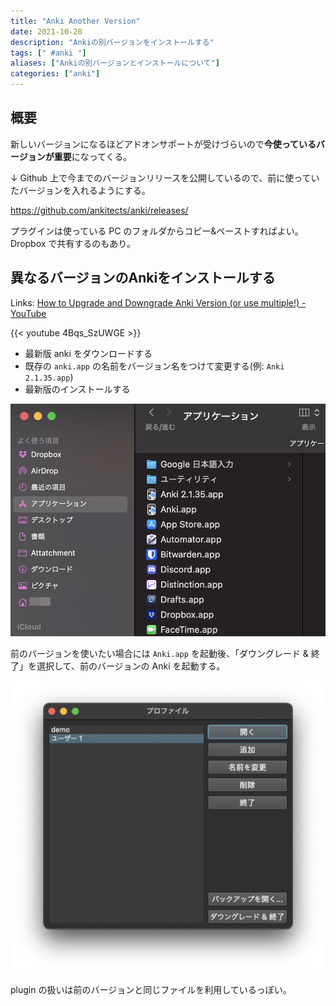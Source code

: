 ```yaml
---
title: "Anki Another Version"
date: 2021-10-28
description: "Ankiの別バージョンをインストールする"
tags: [" #anki "]
aliases: ["Ankiの別バージョンとインストールについて"]
categories: ["anki"]
---
```


## 概要

新しいバージョンになるほどアドオンサポートが受けづらいので**今使っているバージョンが重要**になってくる。

↓ Github 上で今までのバージョンリリースを公開しているので、前に使っていたバージョンを入れるようにする。

https://github.com/ankitects/anki/releases/

プラグインは使っている PC のフォルダからコピー&ペーストすればよい。Dropbox で共有するのもあり。

## 異なるバージョンのAnkiをインストールする

Links: [How to Upgrade and Downgrade Anki Version (or use multiple!) - YouTube](https://www.youtube.com/watch?v=4Bqs_SzUWGE&ab_channel=TheAnKing)

{{< youtube 4Bqs_SzUWGE >}}

- 最新版 anki をダウンロードする
- 既存の `anki.app` の名前をバージョン名をつけて変更する(例: `Anki 2.1.35.app`)
- 最新版のインストールする

![img1](data/img_anki-another-versions.png)

前のバージョンを使いたい場合には `Anki.app` を起動後、「ダウングレード & 終了」を選択して、前のバージョンの Anki を起動する。

![img2](data/img_anki-downgrade-quit.png)

plugin の扱いは前のバージョンと同じファイルを利用しているっぽい。
